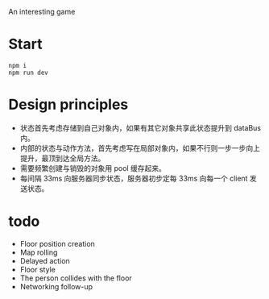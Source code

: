 An interesting game

# Start
```
npm i
npm run dev
```

# Design principles

- 状态首先考虑存储到自己对象内，如果有其它对象共享此状态提升到 dataBus 内。
- 内部的状态与动作方法，首先考虑写在局部对象内，如果不行则一步一步向上提升，最顶到达全局方法。
- 需要频繁创建与销毁的对象用 pool 缓存起来。
- 每间隔 33ms 向服务器同步状态，服务器初步定每 33ms 向每一个 client 发送状态。



# todo

- Floor position creation
- Map rolling
- Delayed action
- Floor style
- The person collides with the floor
- Networking follow-up
